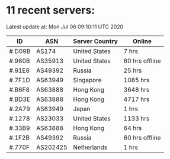 # 11 recent servers:

Latest update at: Mon Jul 06 09:10:11 UTC 2020

| ID | ASN | Server Country | Online |
| -- | --- | -------------- | ------ |
| #.D09B | AS174 | United States | 7 hrs |
| #.980B | AS35913 | United States | 60 hrs offline |
| #.91E8 | AS49392 | Russia | 25 hrs |
| #.7F1D | AS63949 | Singapore | 1085 hrs |
| #.B6F8 | AS63888 | Hong Kong | 3648 hrs |
| #.BD3E | AS63888 | Hong Kong | 4717 hrs |
| #.2A79 | AS63949 | Japan | 1 hrs |
| #.1278 | AS23033 | United States | 1133 hrs |
| #.33B9 | AS63888 | Hong Kong | 64 hrs |
| #.1F2B | AS49392 | Russia | 60 hrs offline |
| #.770F | AS202425 | Netherlands | 1 hrs |

